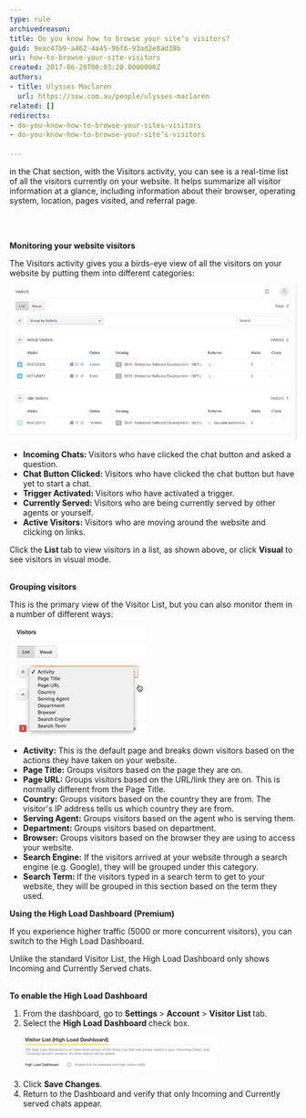 ```yaml
---
type: rule
archivedreason: 
title: Do you know how to browse your site’s visitors?
guid: 9eac47b9-a462-4a45-96f6-93ad2e8ad39b
uri: how-to-browse-your-site-visitors
created: 2017-06-20T00:03:20.0000000Z
authors:
- title: Ulysses Maclaren
  url: https://ssw.com.au/people/ulysses-maclaren
related: []
redirects:
- do-you-know-how-to-browse-your-sites-visitors
- do-you-know-how-to-browse-your-site’s-visitors

---
```



<p class="ssw15-rteElement-P">in the Chat section, w​ith the Visitors activity, you can see is a real-time list of all the visitors currently on your website. It helps summarize all visitor information at a glance, including information about their browser, operating system, location, pages visited, and referral page. <br></p>
<br><excerpt class='endintro'></excerpt><br>
<p>
   <strong>Monitoring your website visitors </strong></p><p>The Visitors activity gives you a birds-eye view of all the visitors on your website by putting them into different categories: 
   </p><dl class="image"><dt><img src="zendesk-visitors-1.png" alt="zendesk-visitors-1.png" /></dt></dl><ul><li>
      <strong>Incoming Chats: </strong>Visitors who have clicked the chat button and asked a question.</li><li>
      <strong>Chat Button Clicked: </strong>Visitors who have clicked the chat button but have yet to start a chat.</li><li>
      <strong>Trigger Activated: </strong>Visitors who have activated a trigger.</li><li>
      <strong>Currently Served: </strong>Visitors who are being currently served by other agents or yourself.</li><li>
      <strong>Active Visitors: </strong>Visitors who are moving around the website and clicking on links.  
      <br></li></ul><p>Click the <strong>List </strong>tab<strong> </strong>to view visitors in a list, as shown above, or click <strong>Visual</strong> to see visitors in visual mode.​<br><br></p><p>
   <strong>Grouping visitors </strong></p><p>This is the primary view of the Visitor List, but you can also monitor them in a number of different ways:</p><dl class="image"><dt><img src="zendesk-visitors-2.png" alt="zendesk-visitors-2.png" />
   </dt></dl><ul><li>
      <strong>Activity:</strong> This is the default page and breaks down visitors based on the actions they have taken on your website.</li><li>
      <strong>Page Title:</strong> Groups visitors based on the page they are on.</li><li>
      <strong>Page URL:</strong> Groups visitors based on the URL/link they are on. This is normally different from the Page Title.</li><li>
      <strong>Country:</strong> Groups visitors based on the country they are from. The visitor's IP address tells us which country they are from.</li><li>
      <strong>Serving Agent:</strong> Groups visitors based on the agent who is serving them.</li><li>
      <strong>Department: </strong>Groups visitors based on department.<br></li><li>
      <strong>Browser:</strong> Groups visitors based on the browser they are using to access your website.</li><li>
      <strong>Search Engine:</strong> If the visitors arrived at your website through a search engine (e.g. Google), they will be grouped under this category.</li><li>
      <strong>Search Term: </strong>If the visitors typed in a search term to get to your website, they will be grouped in this section based on the term they used. 
      <br></li></ul><p>
   <strong>Using the High Load Dashboard (Premium)</strong></p><p>If you experience higher traffic (5000 or more concurrent visitors), you can switch to the High Load Dashboard. 
   <br></p><p>Unlike the standard Visitor List, the High Load Dashboard only shows Incoming and Currently Served chats. <br><br></p><p>
   <strong>To enable the High Load Dashboard</strong></p><ol><li>From the dashboard, go to <strong>Settings </strong>&gt; <strong>Account</strong> &gt; <strong>Visitor List </strong>tab.</li><li>Select the <strong>High Load Dashboard </strong>check box.  
      <dl class="image"><dt><img src="zendesk-visitors-3.png" alt="zendesk-visitors-3.png" data-pin-nopin="true" />​<br></dt></dl></li><li>Click <strong>Save Changes</strong>.</li><li>Return to the Dashboard and verify that only Incoming and Currently served chats appear.</li></ol><p>
   <br>
</p>



